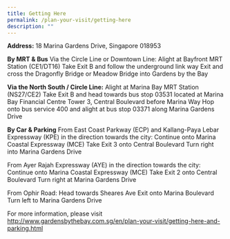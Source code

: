 ```yaml
---
title: Getting Here
permalink: /plan-your-visit/getting-here
description: ""
---
```


**Address:**
18 Marina Gardens Drive, Singapore 018953


**By MRT & Bus**
Via the Circle Line or Downtown Line:
Alight at Bayfront MRT Station (CE1/DT16)
Take Exit B and follow the underground link way
Exit and cross the Dragonfly Bridge or Meadow Bridge into Gardens by the Bay


**Via the North South / Circle Line:**
Alight at Marina Bay MRT Station (NS27/CE2)
Take Exit B and head towards bus stop 03531 located at Marina Bay Financial Centre Tower 3, Central Boulevard before Marina Way
Hop onto bus service 400 and alight at bus stop 03371 along Marina Gardens Drive


**By Car & Parking**
From East Coast Parkway (ECP) and Kallang-Paya Lebar Expressway (KPE) in the direction towards the city:
Continue onto Marina Coastal Expressway (MCE)
Take Exit 3 onto Central Boulevard
Turn right into Marina Gardens Drive


From Ayer Rajah Expressway (AYE) in the direction towards the city:
Continue onto Marina Coastal Expressway (MCE)
Take Exit 2 onto Central Boulevard
Turn right at Marina Gardens Drive


From Ophir Road:
Head towards Sheares Ave
Exit onto Marina Boulevard
Turn left to Marina Gardens Drive

For more information, please visit http://www.gardensbythebay.com.sg/en/plan-your-visit/getting-here-and-parking.html